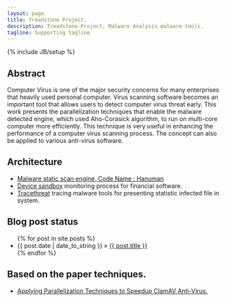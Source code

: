 ```yaml
---
layout: page
title: Treadstone Project.
description: Treadstone Project, Malware Analysis malware tools.
tagline: Supporting tagline
---
```

{% include JB/setup %}


## Abstract

Computer Virus is one of the major security concerns for many enterprises that heavily used personal computer. Virus scanning software becomes an important tool that allows users to detect computer virus threat early. This work presents the parallelization techniques that enable the malware detected engine, which used Aho-Corasick algorithm, to run on multi-core computer more efficiently. This technique is very useful in enhancing the performance of a computer virus scanning process. The concept can also be applied to various anti-virus software.

    
## Architecture

* [Malware static scan engine, Code Name : Hanuman](#)
* [Device sandbox](#) monitoring process for financial software.
* [Tracethreat](#) tracing malware tools for presenting statistic infected file in system.


## Blog post status

<ul class="posts">
  {% for post in site.posts %}
    <li><span>{{ post.date | date_to_string }}</span> &raquo; <a href="{{ BASE_PATH }}{{ post.url }}">{{ post.title }}</a></li>
  {% endfor %}
</ul>

## Based on the paper techniques.

* [Applying Parallelization Techniques to Speedup ClamAV Anti-Virus.](https://www.researchgate.net/publication/262820325_Applying_Parallelization_Techniques_to_Speedup_ClamAV_Anti-Virus)

